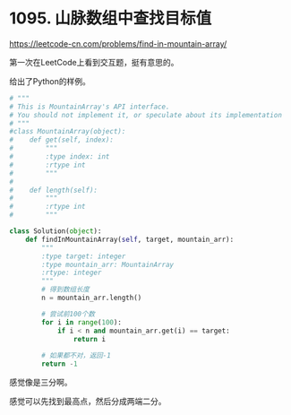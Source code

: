 # 1095. 山脉数组中查找目标值
https://leetcode-cn.com/problems/find-in-mountain-array/

第一次在LeetCode上看到交互题，挺有意思的。

给出了Python的样例。

```py
# """
# This is MountainArray's API interface.
# You should not implement it, or speculate about its implementation
# """
#class MountainArray(object):
#    def get(self, index):
#        """
#        :type index: int
#        :rtype int
#        """
#
#    def length(self):
#        """
#        :rtype int
#        """

class Solution(object):
    def findInMountainArray(self, target, mountain_arr):
        """
        :type target: integer
        :type mountain_arr: MountainArray
        :rtype: integer
        """
        # 得到数组长度
        n = mountain_arr.length()  

        # 尝试前100个数
        for i in range(100):
            if i < n and mountain_arr.get(i) == target:
                return i
        
        # 如果都不对，返回-1
        return -1

```

感觉像是三分啊。

感觉可以先找到最高点，然后分成两端二分。

